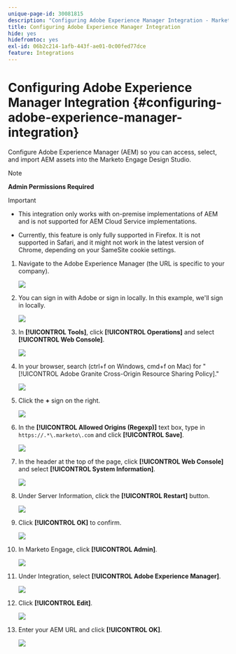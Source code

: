 ```yaml
---
unique-page-id: 30081815
description: "Configuring Adobe Experience Manager Integration - Marketo Docs - Product Documentation"
title: Configuring Adobe Experience Manager Integration
hide: yes
hidefromtoc: yes
exl-id: 06b2c214-1afb-443f-ae01-0c00fed77dce
feature: Integrations
---
```

# Configuring Adobe Experience Manager Integration {#configuring-adobe-experience-manager-integration}

Configure Adobe Experience Manager (AEM) so you can access, select, and import AEM assets into the Marketo Engage Design Studio.

>[!NOTE]
>
>**Admin Permissions Required**

>[!IMPORTANT]
>
>* This integration only works with on-premise implementations of AEM and is not supported for AEM Cloud Service implementations.
>
>* Currently, this feature is only fully supported in Firefox. It is not supported in Safari, and it might not work in the latest version of Chrome, depending on your SameSite cookie settings.

1. Navigate to the Adobe Experience Manager (the URL is specific to your company).

   ![](assets/one.png)

1. You can sign in with Adobe or sign in locally. In this example, we'll sign in locally.

   ![](assets/two.png)

1. In **[!UICONTROL Tools]**, click **[!UICONTROL Operations]** and select **[!UICONTROL Web Console]**.

   ![](assets/2a.png)

1. In your browser, search (ctrl+f on Windows, cmd+f on Mac) for "[!UICONTROL Adobe Granite Cross-Origin Resource Sharing Policy]."

   ![](assets/three.png)

1. Click the **+** sign on the right.

   ![](assets/four.png)

1. In the **[!UICONTROL Allowed Origins (Regexp)]** text box, type in `https://.*\.marketo\.com` and click **[!UICONTROL Save]**.

   ![](assets/five-psd.png)

1. In the header at the top of the page, click **[!UICONTROL Web Console]** and select **[!UICONTROL System Information]**.

   ![](assets/six.png)

1. Under Server Information, click the **[!UICONTROL Restart]** button.

   ![](assets/seven.png)

1. Click **[!UICONTROL OK]** to confirm.

   ![](assets/eight.png)

1. In Marketo Engage, click **[!UICONTROL Admin]**.

   ![](assets/nine.png)

1. Under Integration, select **[!UICONTROL Adobe Experience Manager]**.

   ![](assets/ten.png)

1. Click **[!UICONTROL Edit]**.

   ![](assets/eleven.png)

1. Enter your AEM URL and click **[!UICONTROL OK]**.

   ![](assets/twelve.png)
